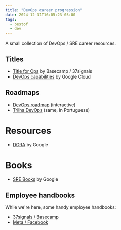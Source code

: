 ```yaml
---
title: "DevOps career progression"
date: 2024-12-31T16:05:23-03:00
tags:
  - bestof
  - dev
---
```


A small collection of DevOps / SRE career resources.

## Titles

- [Title for Ops](https://books.37signals.com/3/the-37signals-employee-handbook/20/titles-for-ops) by Basecamp / 37signals
- [DevOps capabilities](https://cloud.google.com/architecture/devops) by Google
  Cloud

## Roadmaps

- [DevOps roadmap](https://roadmap.sh/devops) (interactive)
- [Trilha DevOps](https://trilha.info/) (same, in Portuguese)

# Resources

- [DORA](https://dora.dev/) by Google

# Books

- [SRE Books](https://sre.google/books/) by Google

## Employee handbooks

While we're here, some handy employee handbooks:

- [37signals / Basecamp](https://books.37signals.com/3/the-37signals-employee-handbook)
- [Meta / Facebook](https://www.map.cv/blog/redbook)
